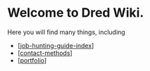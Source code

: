 # Welcome to Dred Wiki.

Here you will find many things, including

- [[job-hunting-guide-index]]
- [[contact-methods]]
- [[portfolio]]

[//begin]: # "Autogenerated link references for markdown compatibility"
[job-hunting-guide-index]: job-hunting-guide-index "Job hunting guide"
[contact-methods]: contact-methods "Dred's Contact Methods"
[portfolio]: portfolio "Dred's portfolio & similar links"
[//end]: # "Autogenerated link references"
